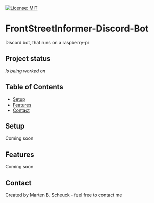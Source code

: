 [![License: MIT](https://img.shields.io/badge/License-MIT-yellow.svg)](https://opensource.org/licenses/MIT)

# FrontStreetInformer-Discord-Bot
Discord bot, that runs on a raspberry-pi

## Project status
_Is being worked on_

## Table of Contents
* [Setup](#Setup)
* [Features](#Features)
* [Contact](#Contact)

## Setup

Coming soon

## Features

Coming soon

## Contact
Created by Marten B. Scheuck - feel free to contact me
